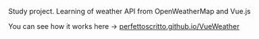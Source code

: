 Study project. Learning of weather API from OpenWeatherMap and Vue.js

You can see how it works here -> [perfettoscritto.github.io/VueWeather](https://perfettoscritto.github.io/VueWeather/)
